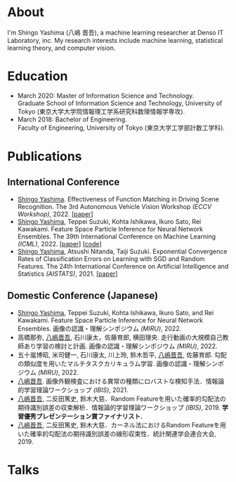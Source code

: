 # About
I'm Shingo Yashima (八嶋 晋吾), a machine learning researcher at Denso IT Laboratory, inc. My research interests include machine learning, statistical learning theory, and computer vision.
# Education
- March 2020: Master of Information Science and Technology.  
 Graduate School of Information Science and Technology, University of Tokyo (東京大学大学院情報理工学系研究科数理情報学専攻).
- March 2018: Bachelor of Engineering.  
Faculty of Engineering, University of Tokyo (東京大学工学部計数工学科).

# Publications
## International Conference
- <u>Shingo Yashima</u>. Effectiveness of Function Matching in Driving Scene Recognition. The 3rd Autonomous Vehicle Vision Workshop *(ECCV Workshop)*, 2022. [[paper]](https://arxiv.org/abs/2208.09694)
- <u>Shingo Yashima</u>, Teppei Suzuki, Kohta Ishikawa, Ikuro Sato, Rei Kawakami. Feature Space Particle Inference for Neural Network Ensembles. The 39th International Conference on Machine Learning *(ICML)*, 2022. [[paper]](https://proceedings.mlr.press/v162/yashima22a.html) [[code]](https://github.com/DensoITLab/featurePI)
- <u>Shingo Yashima</u>, Atsushi Nitanda, Taiji Suzuki. Exponential Convergence Rates of Classification Errors on Learning with SGD and Random Features. The 24th International Conference on Artificial Intelligence and Statistics *(AISTATS)*, 2021. [[paper]](http://proceedings.mlr.press/v130/yashima21a.html)

## Domestic Conference (Japanese)
- <u>Shingo Yashima</u>, Teppei Suzuki, Kohta Ishikawa, Ikuro Sato, and Rei Kawakami. Feature Space Particle Inference for Neural Network Ensembles. 画像の認識・理解シンポジウム *(MIRU)*, 2022.
- 高橋那弥, <u>八嶋晋吾</u>, 石川康太，佐藤育郎, 横田理央. 走行動画の大規模自己教師あり学習の検討と計画. 画像の認識・理解シンポジウム *(MIRU)*, 2022.
- 五十嵐博昭, 米司健一, 石川康太, 川上玲, 鈴木哲平, <u>八嶋晋吾</u>, 佐藤育郎. 勾配の類似度を用いたマルチタスクカリキュラム学習. 画像の認識・理解シンポジウム *(MIRU)*, 2022.
- <u>八嶋晋吾</u>. 画像外観検査における異常の種類にロバストな検知手法．情報論的学習理論ワークショップ *(IBIS)*, 2021. 
- <u>八嶋晋吾</u>, 二反田篤史, 鈴木大慈．Random Featureを用いた確率的勾配法の期待識別誤差の収束解析．情報論的学習理論ワークショップ *(IBIS)*, 2019. **学習優秀プレゼンテーション賞ファイナリスト.**
- <u>八嶋晋吾</u>, 二反田篤史, 鈴木大慈．カーネル法におけるRandom Featureを用いた確率的勾配法の期待識別誤差の線形収束性．統計関連学会連合大会, 2019. 
# Talks
